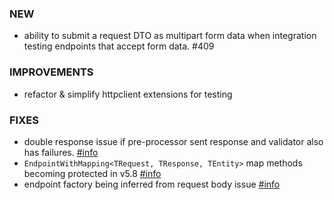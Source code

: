 ### NEW
- ability to submit a request DTO as multipart form data when integration testing endpoints that accept form data. #409

### IMPROVEMENTS
- refactor & simplify httpclient extensions for testing 

### FIXES
- double response issue if pre-processor sent response and validator also has failures. [#info](https://discord.com/channels/933662816458645504/1080609437879914506)
- `EndpointWithMapping<TRequest, TResponse, TEntity>` map methods becoming protected in v5.8 [#info](https://discord.com/channels/933662816458645504/1082207914376319026)
- endpoint factory being inferred from request body issue [#info](https://discord.com/channels/933662816458645504/1084841217898061915)